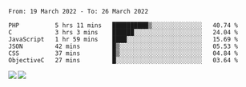 <!--START_SECTION:waka-->

```text
From: 19 March 2022 - To: 26 March 2022

PHP          5 hrs 11 mins   ██████████▒░░░░░░░░░░░░░░   40.74 %
C            3 hrs 3 mins    ██████░░░░░░░░░░░░░░░░░░░   24.04 %
JavaScript   1 hr 59 mins    ████░░░░░░░░░░░░░░░░░░░░░   15.69 %
JSON         42 mins         █▒░░░░░░░░░░░░░░░░░░░░░░░   05.53 %
CSS          37 mins         █▒░░░░░░░░░░░░░░░░░░░░░░░   04.84 %
ObjectiveC   27 mins         █░░░░░░░░░░░░░░░░░░░░░░░░   03.64 %
```

<!--END_SECTION:waka-->
<a href="https://github.com/anuraghazra/github-readme-stats">
  <img align="left" src="https://github-readme-stats.vercel.app/api?username=Tanesan&count_private=true&show_icons=true" />
<img align="left" src="https://github-readme-stats.vercel.app/api/top-langs/?username=Tanesan" />
</a>
